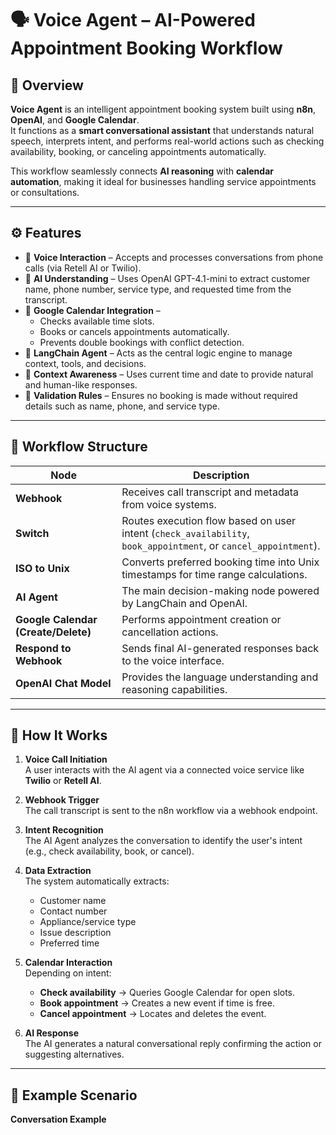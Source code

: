 # 🗣️ Voice Agent – AI-Powered Appointment Booking Workflow

## 📌 Overview
**Voice Agent** is an intelligent appointment booking system built using **n8n**, **OpenAI**, and **Google Calendar**.  
It functions as a **smart conversational assistant** that understands natural speech, interprets intent, and performs real-world actions such as checking availability, booking, or canceling appointments automatically.

This workflow seamlessly connects **AI reasoning** with **calendar automation**, making it ideal for businesses handling service appointments or consultations.

---

## ⚙️ Features

- 🎤 **Voice Interaction** – Accepts and processes conversations from phone calls (via Retell AI or Twilio).
- 🧠 **AI Understanding** – Uses OpenAI GPT-4.1-mini to extract customer name, phone number, service type, and requested time from the transcript.
- 📅 **Google Calendar Integration** –  
  - Checks available time slots.  
  - Books or cancels appointments automatically.  
  - Prevents double bookings with conflict detection.
- 🤖 **LangChain Agent** – Acts as the central logic engine to manage context, tools, and decisions.
- 🧭 **Context Awareness** – Uses current time and date to provide natural and human-like responses.
- 🛑 **Validation Rules** – Ensures no booking is made without required details such as name, phone, and service type.

---

## 🧩 Workflow Structure

| Node | Description |
|------|--------------|
| **Webhook** | Receives call transcript and metadata from voice systems. |
| **Switch** | Routes execution flow based on user intent (`check_availability`, `book_appointment`, or `cancel_appointment`). |
| **ISO to Unix** | Converts preferred booking time into Unix timestamps for time range calculations. |
| **AI Agent** | The main decision-making node powered by LangChain and OpenAI. |
| **Google Calendar (Create/Delete)** | Performs appointment creation or cancellation actions. |
| **Respond to Webhook** | Sends final AI-generated responses back to the voice interface. |
| **OpenAI Chat Model** | Provides the language understanding and reasoning capabilities. |

---

## 🚀 How It Works

1. **Voice Call Initiation**  
   A user interacts with the AI agent via a connected voice service like **Twilio** or **Retell AI**.

2. **Webhook Trigger**  
   The call transcript is sent to the n8n workflow via a webhook endpoint.

3. **Intent Recognition**  
   The AI Agent analyzes the conversation to identify the user's intent (e.g., check availability, book, or cancel).

4. **Data Extraction**  
   The system automatically extracts:
   - Customer name  
   - Contact number  
   - Appliance/service type  
   - Issue description  
   - Preferred time

5. **Calendar Interaction**  
   Depending on intent:
   - **Check availability** → Queries Google Calendar for open slots.  
   - **Book appointment** → Creates a new event if time is free.  
   - **Cancel appointment** → Locates and deletes the event.

6. **AI Response**  
   The AI generates a natural conversational reply confirming the action or suggesting alternatives.

---

## 🧠 Example Scenario

**Conversation Example**
